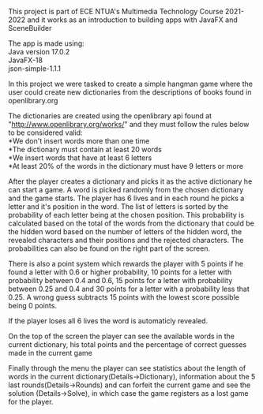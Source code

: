This project is part of ECE NTUA's Multimedia Technology Course 2021-2022 and it works as an introduction to building apps with JavaFX and SceneBuilder

The app is made using: <br />
Java version 17.0.2 <br />
JavaFX-18 <br />
json-simple-1.1.1

In this project we were tasked to create a simple hangman game where the user could create new dictionaries from the descriptions of books found in openlibrary.org

The dictionaries are created using the openlibrary api found at "http://www.openlibrary.org/works/" and they must follow the rules below to be considered valid: <br />
*We don't insert words more than one time <br />
*The dictionary must contain at least 20 words <br />
*We insert words that have at least 6 letters <br />
*At least 20% of the words in the dictionary must have 9 letters or more <br />

After the player creates a dictionary and picks it as the active dictionary he can start a game. A word is picked randomly from the chosen dictionary and the game starts. The player has 6 lives and in each round he picks a letter and it's position in the word. The list of letters is sorted by the probability of each letter being at the chosen position. This probability is calculated based on the total of the words from the dictionary that could be the hidden word based on the number of letters of the hidden word, the revealed characters and their positions and the rejected characters. The probabilities can also be found on the right part of the screen.

There is also a point system which rewards the player with 5 points if he found a letter with 0.6 or higher probability, 10 points for a letter with probability between 0.4 and 0.6, 15 points for a letter with probability between 0.25 and 0.4 and 30 points for a letter with a probability less that 0.25. A wrong guess subtracts 15 points with the lowest score possible being 0 points.

If the player loses all 6 lives the word is automaticly revealed.

On the top of the screen the player can see the available words in the current dictionary, his total points and the percentage of correct guesses made in the current game

Finally through the menu the player can see statistics about the length of words in the current dictionary(Details->Dictionary), information about the 5 last rounds(Details->Rounds) and can forfeit the current game and see the solution (Details->Solve), in which case the game registers as a lost game for the player.

